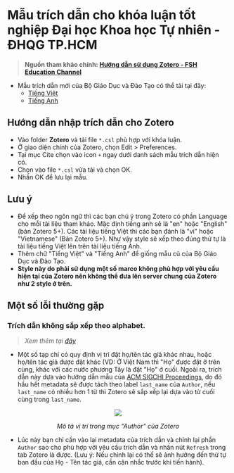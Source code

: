 # Mẫu trích dẫn cho khóa luận tốt nghiệp Đại học Khoa học Tự nhiên - ĐHQG TP.HCM

> **Nguồn tham khảo chính: [ Hướng dẫn sử dụng Zotero - FSH Education Channel](https://fsh.org.vn/vietnamese-utf-8/huong-dan-su-dung-zotero---fsh-education-channel-c123a180.html)**

* Mẫu trích dẫn mới của Bộ Giáo Dục và Đào Tạo có thể tải tại đây:
	* [Tiếng Việt](https://www.zotero.org/styles/vietnam-ministry-of-education-and-training-vi)
	* [Tiếng Anh](https://www.zotero.org/styles/vietnam-ministry-of-education-and-training-en)

## Hướng dẫn nhập trích dẫn cho Zotero
* Vào folder **Zotero** và tải file `*.csl` phù hợp với khóa luận.
* Ở giao diện chính của Zotero, chọn Edit > Preferences.
* Tại mục Cite chọn vào icon `+` ngay dưới danh sách mẫu trích dẫn hiện có.
* Chọn vào file `*.csl` vừa tải và chọn OK.
* Nhấn OK để lưu lại mẫu.

## Lưu ý
- Để xếp theo ngôn ngữ thì các bạn chú ý trong Zotero có phần Language cho mỗi tài liệu tham khảo. Mặc định tiếng anh sẽ là "en" hoặc "English" (bản Zotero 5+). Các tài liệu tiếng Việt thì các bạn đánh là "vi" hoặc "Vietnamese" (Bản Zotero 5+). Như vậy style sẽ xếp theo đúng thứ tự là tài liệu tiếng Việt lên trên tài liệu tiếng Anh.
- Thêm chữ "Tiếng Việt" và "Tiếng Anh" để giống mẫu cũ của Bộ Giáo Dục và Đào Tạo.
- **Style này do phải sử dụng một số marco không phù hợp với yêu cầu hiện tại của Zotero nên không thể đưa lên server chung của Zotero như 2 style ở trên.**

## Một số lỗi thường gặp
### Trích dẫn không sắp xếp theo alphabet.
> *Xem thêm tại [đây](https://tex.stackexchange.com/questions/477949/biblatex-with-biber-splits-long-name-to-first-and-last-name)*
* Một số tạp chí có quy định vị trí đặt họ/tên tác giả khác nhau, hoặc họ/tên tác giả được đặt khác (VD: Ở Việt Nam thì "Họ" được đặt ở trên cùng, khác với các nước phương Tây là đặt "Họ" ở cuối. Ngoài ra, trích dẫn này dựa vào hướng dẫn mẫu của [ACM SIGCHI Proceedings](https://citationsy.com/styles/acm-sigchi-proceedings), do đó hầu hết metadata sẽ được tách theo label `last_name` của `Author`, nếu `last_name` có nhiều hơn 1 từ thì Zotero sẽ sắp xếp lại dựa vào từ cuối cùng trong `last_name`.

<p align="center">
  <img src="https://github.com/tnmquann/vnuhcmus-citation-styles-thesis/assets/56569936/05f9752f-2916-4f6a-b897-f6b2cbc4ed6a" />
</p>
<p align="center">
<i> Mô tả vị trí trong mục "Author" của Zotero </i>
</p>

* Lúc này bạn chỉ cần vào lại metadata của trích dẫn và chỉnh lại phần `Author` sao cho phù hợp với yêu cầu trích dẫn và nhấn nút `Refresh` trong tab Zotero là được. (Lưu ý: Nếu chỉnh lại có thể sẽ ảnh hưởng đến thứ tự ban đầu của Họ - Tên tác giả, cần cân nhắc trước khi tiến hành).
